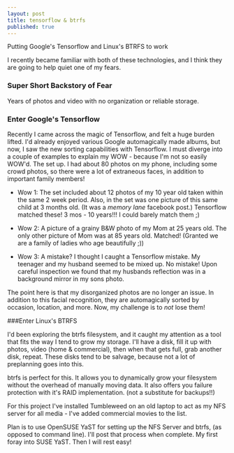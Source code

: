 ```yaml
---
layout: post
title: tensorflow & btrfs
published: true
---
```


Putting Google's Tensorflow and Linux's BTRFS to work

I recently became familiar with both of these technologies, and I think they are going to help quiet one of my fears.

### Super Short Backstory of Fear
Years of photos and video with no organization or reliable storage.

### Enter Google's Tensorflow 
Recently I came across the magic of Tensorflow, and felt a huge burden lifted. I'd already enjoyed various Google automagically made albums, but now, I saw the new sorting capabilities with Tensorflow. I must diverge into a couple of examples to explain my WOW - because I'm not so easily WOW'd. The set up. I had about 80 photos on my phone, including some crowd photos, so there were a lot of extraneous faces, in addition to important family members! 

- Wow 1: The set included about 12 photos of my 10 year old taken within the same 2 week period.  Also, in the set was one picture of this same child at 3 months old. (It was a _memory lane_ facebook post.) Tensorflow matched these! 3 mos - 10 years!!! I could barely match them ;)

- Wow 2: A picture of a grainy B&W photo of my Mom at 25 years old. The only other picture of Mom was at 85 years old. Matched! (Granted we are a family of ladies who age beautifully ;))

- Wow 3: A mistake? I thought I caught a Tensorflow mistake. My teenager and my husband seemed to be mixed up. No mistake! Upon careful inspection we found that my husbands reflection was in a background mirror in my sons photo.

The point here is that my disorganized photos are no longer an issue. In addition to this facial recognition, they are automagically sorted by occasion, location, and more. Now, my challenge is to _not_ lose them!

###Enter Linux's BTRFS

I'd been exploring the btrfs filesystem, and it caught my attention as a tool that fits the way I tend to grow my storage. I'll have a disk, fill it up with photos, video (home & commercial), then when that gets full, grab another disk, repeat. These disks tend to be salvage, because not a lot of preplanning goes into this.

btrfs is perfect for this. It allows you to dynamically grow your filesystem without the overhead of manually moving data. It also offers you failure protection with it's RAID implementation.  (not a substitute for backups!!)

For this project I've installed Tumbleweed on an old laptop to act as my NFS server for all media - I've added commercial movies to the list.

Plan is to use OpenSUSE YaST for setting up the NFS Server and btrfs, (as opposed to command line). I'll post that process when complete. My first foray into SUSE YaST. Then I will rest easy!

